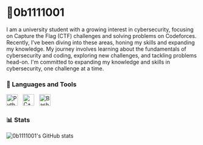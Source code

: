 <!-- ## Hi there 👋 -->
# 🕺0b1111001


I am a university student with a growing interest in cybersecurity, focusing on Capture the Flag (CTF) challenges and solving problems on Codeforces. Recently, I've been diving into these areas, honing my skills and expanding my knowledge. My journey involves learning about the fundamentals of cybersecurity and coding, exploring new challenges, and tackling problems head-on. I'm committed to expanding my knowledge and skills in cybersecurity, one challenge at a time.

### 🤩 Languages and Tools

<img align="left" alt="Python" width="30px" style="padding-right:10px;" src="https://cdn.jsdelivr.net/gh/devicons/devicon/icons/python/python-plain.svg" />
<img align="left" alt="C++" width="30px" style="padding-right:10px;" src="https://cdn.jsdelivr.net/gh/devicons/devicon/icons/cplusplus/cplusplus-line.svg" />
<img align="left" alt="Bash" width="30px" style="padding-right:10px;" src="https://cdn.jsdelivr.net/gh/devicons/devicon/icons/bash/bash-original.svg" />
<br />

#

### 📊 Stats

![0b1111001's GitHub stats](https://github-readme-stats.vercel.app/api?username=0b1111001&show_icons=true&theme=gruvbox)

<!-- ![GitHub Streak](https://streak-stats.demolab.com?user=ForrestKnight&theme=gruvbox&border_radius=4.5) -->

<!--
**0b1111001/0b1111001** is a ✨ _special_ ✨ repository because its `README.md` (this file) appears on your GitHub profile.

Here are some ideas to get you started:

- 🔭 I’m currently working on ...
- 🌱 I’m currently learning ...
- 👯 I’m looking to collaborate on ...
- 🤔 I’m looking for help with ...
- 💬 Ask me about ...
- 📫 How to reach me: ...
- 😄 Pronouns: ...
- ⚡ Fun fact: ...
-->
